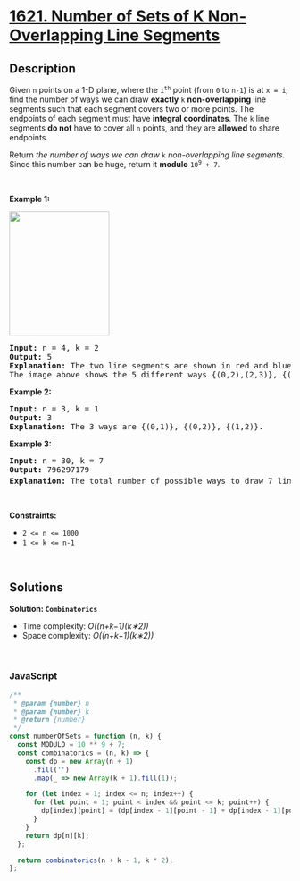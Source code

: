 # [1621. Number of Sets of K Non-Overlapping Line Segments](https://leetcode.com/problems/number-of-sets-of-k-non-overlapping-line-segments)

## Description

<div class="xFUwe" data-track-load="description_content"><p>Given <code>n</code> points on a 1-D plane, where the <code>i<sup>th</sup></code> point (from <code>0</code> to <code>n-1</code>) is at <code>x = i</code>, find the number of ways we can draw <strong>exactly</strong> <code>k</code> <strong>non-overlapping</strong> line segments such that each segment covers two or more points. The endpoints of each segment must have <strong>integral coordinates</strong>. The <code>k</code> line segments <strong>do not</strong> have to cover all <code>n</code> points, and they are <strong>allowed</strong> to share endpoints.</p>

<p>Return <em>the number of ways we can draw </em><code>k</code><em> non-overlapping line segments</em><em>.</em> Since this number can be huge, return it <strong>modulo</strong> <code>10<sup>9</sup> + 7</code>.</p>

<p>&nbsp;</p>
<p><strong class="example">Example 1:</strong></p>
<img alt="" src="https://assets.leetcode.com/uploads/2020/09/07/ex1.png" style="width: 179px; height: 222px;">
<pre><strong>Input:</strong> n = 4, k = 2
<strong>Output:</strong> 5
<strong>Explanation:</strong> The two line segments are shown in red and blue.
The image above shows the 5 different ways {(0,2),(2,3)}, {(0,1),(1,3)}, {(0,1),(2,3)}, {(1,2),(2,3)}, {(0,1),(1,2)}.
</pre>

<p><strong class="example">Example 2:</strong></p>

<pre><strong>Input:</strong> n = 3, k = 1
<strong>Output:</strong> 3
<strong>Explanation:</strong> The 3 ways are {(0,1)}, {(0,2)}, {(1,2)}.
</pre>

<p><strong class="example">Example 3:</strong></p>

<pre><strong>Input:</strong> n = 30, k = 7
<strong>Output:</strong> 796297179
<strong>Explanation:</strong> The total number of possible ways to draw 7 line segments is 3796297200. Taking this number modulo 10<sup>9</sup> + 7 gives us 796297179.
</pre>

<p>&nbsp;</p>
<p><strong>Constraints:</strong></p>

<ul>
	<li><code>2 &lt;= n &lt;= 1000</code></li>
	<li><code>1 &lt;= k &lt;= n-1</code></li>
</ul>
</div>

<p>&nbsp;</p>

## Solutions

**Solution: `Combinatorics`**

- Time complexity: <em>O((n+k−1)(k∗2))</em>
- Space complexity: <em>O((n+k−1)(k∗2))</em>

<p>&nbsp;</p>

### **JavaScript**

```js
/**
 * @param {number} n
 * @param {number} k
 * @return {number}
 */
const numberOfSets = function (n, k) {
  const MODULO = 10 ** 9 + 7;
  const combinatorics = (n, k) => {
    const dp = new Array(n + 1)
      .fill('')
      .map(_ => new Array(k + 1).fill(1));

    for (let index = 1; index <= n; index++) {
      for (let point = 1; point < index && point <= k; point++) {
        dp[index][point] = (dp[index - 1][point - 1] + dp[index - 1][point]) % MODULO;
      }
    }
    return dp[n][k];
  };

  return combinatorics(n + k - 1, k * 2);
};
```
